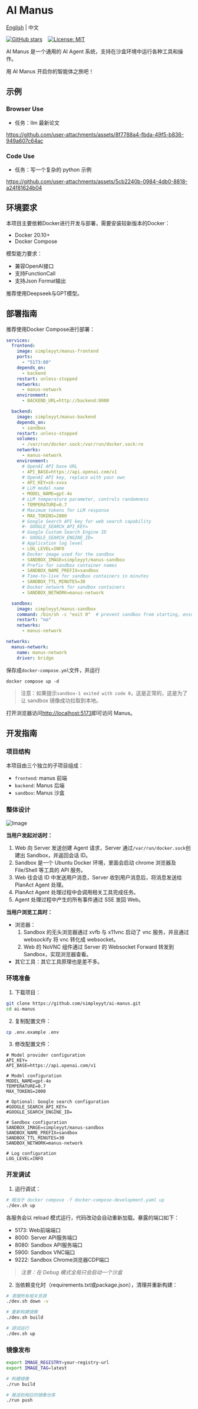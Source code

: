 # AI Manus

[English](README.md) | 中文

[![GitHub stars](https://img.shields.io/github/stars/simpleyyt/ai-manus?style=social)](https://github.com/simpleyyt/ai-manus/stargazers)
&ensp;
[![License: MIT](https://img.shields.io/badge/License-MIT-yellow.svg)](https://opensource.org/licenses/MIT)

AI Manus 是一个通用的 AI Agent 系统，支持在沙盒环境中运行各种工具和操作。

用 AI Manus 开启你的智能体之旅吧！

## 示例

### Browser Use

* 任务：llm 最新论文

https://github.com/user-attachments/assets/8f7788a4-fbda-49f5-b836-949a607c64ac

### Code Use

* 任务：写一个复杂的 python 示例

https://github.com/user-attachments/assets/5cb2240b-0984-4db0-8818-a24f81624b04



## 环境要求

本项目主要依赖Docker进行开发与部署，需要安装较新版本的Docker：
- Docker 20.10+
- Docker Compose

模型能力要求：
- 兼容OpenAI接口
- 支持FunctionCall
- 支持Json Format输出

推荐使用Deepseek与GPT模型。


## 部署指南

推荐使用Docker Compose进行部署：

```yaml
services:
  frontend:
    image: simpleyyt/manus-frontend
    ports:
      - "5173:80"
    depends_on:
      - backend
    restart: unless-stopped
    networks:
      - manus-network
    environment:
      - BACKEND_URL=http://backend:8000

  backend:
    image: simpleyyt/manus-backend
    depends_on:
      - sandbox
    restart: unless-stopped
    volumes:
      - /var/run/docker.sock:/var/run/docker.sock:ro
    networks:
      - manus-network
    environment:
      # OpenAI API base URL
      - API_BASE=https://api.openai.com/v1
      # OpenAI API key, replace with your own
      - API_KEY=sk-xxxx
      # LLM model name
      - MODEL_NAME=gpt-4o
      # LLM temperature parameter, controls randomness
      - TEMPERATURE=0.7 
      # Maximum tokens for LLM response
      - MAX_TOKENS=2000
      # Google Search API key for web search capability
      #- GOOGLE_SEARCH_API_KEY=
      # Google Custom Search Engine ID
      #- GOOGLE_SEARCH_ENGINE_ID=
      # Application log level
      - LOG_LEVEL=INFO
      # Docker image used for the sandbox
      - SANDBOX_IMAGE=simpleyyt/manus-sandbox
      # Prefix for sandbox container names
      - SANDBOX_NAME_PREFIX=sandbox
      # Time-to-live for sandbox containers in minutes
      - SANDBOX_TTL_MINUTES=30
      # Docker network for sandbox containers
      - SANDBOX_NETWORK=manus-network

  sandbox:
    image: simpleyyt/manus-sandbox
    command: /bin/sh -c "exit 0"  # prevent sandbox from starting, ensure image is pulled
    restart: "no"
    networks:
      - manus-network

networks:
  manus-network:
    name: manus-network
    driver: bridge
```

保存成`docker-compose.yml`文件，并运行

```shell
docker compose up -d
```

> 注意：如果提示`sandbox-1 exited with code 0`，这是正常的，这是为了让 sandbox 镜像成功拉取到本地。

打开浏览器访问<http://localhost:5173>即可访问 Manus。

## 开发指南

### 项目结构

本项目由三个独立的子项目组成：

* `frontend`: manus 前端
* `backend`: Manus 后端
* `sandbox`: Manus 沙盒

### 整体设计

![Image](https://github.com/user-attachments/assets/6fc0652c-7108-4d02-aded-92c36d660cc4)

**当用户发起对话时：**

1. Web 向 Server 发送创建 Agent 请求，Server 通过`/var/run/docker.sock`创建出 Sandbox，并返回会话 ID。
2. Sandbox 是一个 Ubuntu Docker 环境，里面会启动 chrome 浏览器及 File/Shell 等工具的 API 服务。
3. Web 往会话 ID 中发送用户消息，Server 收到用户消息后，将消息发送给 PlanAct Agent 处理。
4. PlanAct Agent 处理过程中会调用相关工具完成任务。
5. Agent 处理过程中产生的所有事件通过 SSE 发回 Web。

**当用户浏览工具时：**

- 浏览器：
    1. Sandbox 的无头浏览器通过 xvfb 与 x11vnc 启动了 vnc 服务，并且通过 websockify 将 vnc 转化成 websocket。
    2. Web 的 NoVNC 组件通过 Server 的 Websocket Forward 转发到 Sandbox，实现浏览器查看。
- 其它工具：其它工具原理也是差不多。

### 环境准备

1. 下载项目：
```bash
git clone https://github.com/simpleyyt/ai-manus.git
cd ai-manus
```

2. 复制配置文件：
```bash
cp .env.example .env
```

3. 修改配置文件：
```
# Model provider configuration
API_KEY=
API_BASE=https://api.openai.com/v1

# Model configuration
MODEL_NAME=gpt-4o
TEMPERATURE=0.7
MAX_TOKENS=2000

# Optional: Google search configuration
#GOOGLE_SEARCH_API_KEY=
#GOOGLE_SEARCH_ENGINE_ID=

# Sandbox configuration
SANDBOX_IMAGE=simpleyyt/manus-sandbox
SANDBOX_NAME_PREFIX=sandbox
SANDBOX_TTL_MINUTES=30
SANDBOX_NETWORK=manus-network

# Log configuration
LOG_LEVEL=INFO
```

### 开发调试

1. 运行调试：
```bash
# 相当于 docker compose -f docker-compose-development.yaml up
./dev.sh up
```

各服务会以 reload 模式运行，代码改动会自动重新加载。暴露的端口如下：
- 5173: Web前端端口
- 8000: Server API服务端口
- 8080: Sandbox API服务端口
- 5900: Sandbox VNC端口
- 9222: Sandbox Chrome浏览器CDP端口

> *注意：在 Debug 模式全局只会启动一个沙盒*

2. 当依赖变化时（requirements.txt或package.json），清理并重新构建：
```bash
# 清理所有相关资源
./dev.sh down -v

# 重新构建镜像
./dev.sh build

# 调试运行
./dev.sh up
```

### 镜像发布

```bash
export IMAGE_REGISTRY=your-registry-url
export IMAGE_TAG=latest

# 构建镜像
./run build

# 推送到相应的镜像仓库
./run push
```
